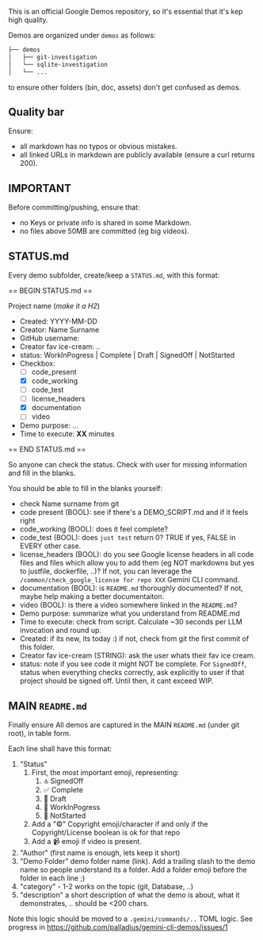 This is an official Google Demos repository, so it's essential that it's kep high quality.

Demos are organized under `demos` as follows:

```bash
├── demos
│   ├── git-investigation
│   └── sqlite-investigation
│   └── ...
```

to ensure other folders (bin, doc, assets) don't get confused as demos.


## Quality bar

Ensure:
* all markdown has no typos or obvious mistakes.
* all linked URLs in markdown are publicly available (ensure a curl returns 200).

## IMPORTANT

Before committing/pushing, ensure that:

* no Keys or private info is shared in some Markdown.
* no files above 50MB are committed (eg big videos).

## STATUS.md

Every demo subfolder, create/keep a `STATUS.md`, with this format:

== BEGIN STATUS.md ==

<HASH><HASH> Project name (*make it a H2*)

* Created: YYYY-MM-DD
* Creator: Name Surname
* GitHub username: <GitHub username>
* Creator fav ice-cream: ..
* status: WorkInPogress | Complete | Draft  | SignedOff | NotStarted
* Checkbox:
    * [ ] code_present
    * [X] code_working
    * [ ] code_test
    * [ ] license_headers
    * [X] documentation
    * [ ] video
* Demo purpose: ...
* Time to execute: **XX** minutes

== END STATUS.md ==

So anyone can check the status. Check with user for missing information and fill in the blanks.

You should be able to fill in the blanks yourself:
- check Name surname from git
- code present (BOOL): see if there's a DEMO_SCRIPT.md and if it feels right
- code_working (BOOL): does it feel complete?
- code_test (BOOL): does `just test` return 0? TRUE if yes, FALSE in EVERY other case.
- license_headers (BOOL): do you see Google license headers in all code files and files which allow you to add them (eg NOT markdowns but yes to justfile, dockerfile, ..)? If not, you can leverage the `/common/check_google_license for repo XXX` Gemini CLI command.
- documentation (BOOL): is `README.md` thoroughly documented? If not, maybe help making a better documentaiton.
- video (BOOL): is there a video somewhere linked in the `README.md`?
- Demo purpose: summarize what you understand from README.md
- Time to execute: check from script. Calculate ~30 seconds per LLM invocation and round up.
- Created: if its new, its today :) if not, check from git the first commit of this folder.
- Creator fav ice-cream (STRING): ask the user whats their fav ice cream.
- status: note if you see code it might NOT be complete. For `SignedOff`, status when everything checks correctly, ask explicitly to user if that project should be signed off. Until then, it cant exceed WIP.


## MAIN `README.md`

Finally ensure All demos are captured in the MAIN `README.md` (under git root), in table form.

Each line shall have this format:
1. "Status"
   1. First, the most important emoji, representing:
      1. 🔝 SignedOff
      2. ✅ Complete
      3. 📝 Draft
      4. 🚧 WorkInPogress
      5. 🫙 NotStarted
   2. Add a "©" Copyright emoji/character if and only if the Copyright/License boolean is ok for that repo
   3. Add a  📹 emoji if video is present.
2. "Author" (first name is enough, lets keep it short)
3. "Demo Folder" demo folder name (link). Add a trailing slash to the demo name so people understand its a folder. Add a folder emoji before the folder in each line ;)
4. "category" - 1-2 works on the topic (git, Database, ..)
5. "description" a short description of what the demo is about, what it demonstrates, .. should be <200 chars.

Note this logic should be moved to a `.gemini/commands/..` TOML logic. See progress in https://github.com/palladius/gemini-cli-demos/issues/1
